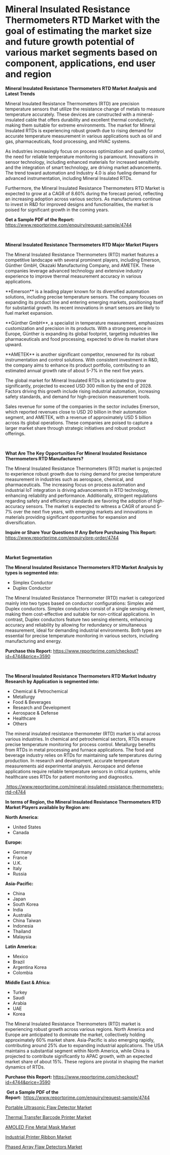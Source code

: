 <p><h1>Mineral Insulated Resistance Thermometers RTD Market with the goal of estimating the market size and future growth potential of various market segments based on component, applications, end user and region</h1></p><p><strong>Mineral Insulated Resistance Thermometers RTD Market Analysis and Latest Trends</strong></p>
<p><p>Mineral Insulated Resistance Thermometers (RTD) are precision temperature sensors that utilize the resistance change of metals to measure temperature accurately. These devices are constructed with a mineral-insulated cable that offers durability and excellent thermal conductivity, making them suitable for extreme environments. The market for Mineral Insulated RTDs is experiencing robust growth due to rising demand for accurate temperature measurement in various applications such as oil and gas, pharmaceuticals, food processing, and HVAC systems.</p><p>As industries increasingly focus on process optimization and quality control, the need for reliable temperature monitoring is paramount. Innovations in sensor technology, including enhanced materials for increased sensitivity and the integration of smart technology, are driving market advancements. The trend toward automation and Industry 4.0 is also fueling demand for advanced instrumentation, including Mineral Insulated RTDs.</p><p>Furthermore, the Mineral Insulated Resistance Thermometers RTD Market is expected to grow at a CAGR of 8.60% during the forecast period, reflecting an increasing adoption across various sectors. As manufacturers continue to invest in R&D for improved designs and functionalities, the market is poised for significant growth in the coming years.</p></p>
<p><strong>Get a Sample PDF of the Report:&nbsp;</strong> <a href="https://www.reportprime.com/enquiry/request-sample/4744">https://www.reportprime.com/enquiry/request-sample/4744</a></p>
<p>&nbsp;</p>
<p><strong>Mineral Insulated Resistance Thermometers RTD Major Market Players</strong></p>
<p><p>The Mineral Insulated Resistance Thermometers (RTD) market features a competitive landscape with several prominent players, including Emerson, Günther GmbH, Okazaki Manufacturing Company, and AMETEK. These companies leverage advanced technology and extensive industry experience to improve thermal measurement accuracy in various applications.</p><p>**Emerson** is a leading player known for its diversified automation solutions, including precise temperature sensors. The company focuses on expanding its product line and entering emerging markets, positioning itself for substantial growth. Its recent innovations in smart sensors are likely to fuel market expansion.</p><p>**Günther GmbH**, a specialist in temperature measurement, emphasizes customization and precision in its products. With a strong presence in Europe, Günther is expanding its global footprint, targeting industries like pharmaceuticals and food processing, expected to drive its market share upward.</p><p>**AMETEK** is another significant competitor, renowned for its robust instrumentation and control solutions. With consistent investment in R&D, the company aims to enhance its product portfolio, contributing to an estimated annual growth rate of about 5-7% in the next five years.</p><p>The global market for Mineral Insulated RTDs is anticipated to grow significantly, projected to exceed USD 300 million by the end of 2028. Factors driving this growth include rising industrial automation, increasing safety standards, and demand for high-precision measurement tools.</p><p>Sales revenue for some of the companies in the sector includes Emerson, which reported revenues close to USD 20 billion in their automation segment, and AMETEK, with a revenue of approximately USD 5 billion across its global operations. These companies are poised to capture a larger market share through strategic initiatives and robust product offerings.</p></p>
<p>&nbsp;</p>
<p><strong>What Are The Key Opportunities For Mineral Insulated Resistance Thermometers RTD Manufacturers?</strong></p>
<p><p>The Mineral Insulated Resistance Thermometers (RTD) market is projected to experience robust growth due to rising demand for precise temperature measurement in industries such as aerospace, chemical, and pharmaceuticals. The increasing focus on process automation and industrial IoT integration is driving advancements in RTD technology, enhancing reliability and performance. Additionally, stringent regulations regarding safety and efficiency standards are favoring the adoption of high-accuracy sensors. The market is expected to witness a CAGR of around 5-7% over the next five years, with emerging markets and innovations in materials providing significant opportunities for expansion and diversification.</p></p>
<p><strong>Inquire or Share Your Questions If Any Before Purchasing This Report:</strong> <a href="https://www.reportprime.com/enquiry/pre-order/4744">https://www.reportprime.com/enquiry/pre-order/4744</a></p>
<p>&nbsp;</p>
<p><strong>Market Segmentation</strong></p>
<p><strong>The Mineral Insulated Resistance Thermometers RTD Market Analysis by types is segmented into:</strong></p>
<p><ul><li>Simplex Conductor</li><li>Duplex Conductor</li></ul></p>
<p><p>The Mineral Insulated Resistance Thermometer (RTD) market is categorized mainly into two types based on conductor configurations: Simplex and Duplex conductors. Simplex conductors consist of a single sensing element, making them cost-effective and suitable for non-critical applications. In contrast, Duplex conductors feature two sensing elements, enhancing accuracy and reliability by allowing for redundancy or simultaneous measurement, ideal for demanding industrial environments. Both types are essential for precise temperature monitoring in various sectors, including manufacturing and energy.</p></p>
<p><strong>Purchase this Report:&nbsp;</strong><a href="https://www.reportprime.com/checkout?id=4744&price=3590">https://www.reportprime.com/checkout?id=4744&price=3590</a></p>
<p>&nbsp;</p>
<p><strong>The Mineral Insulated Resistance Thermometers RTD Market Industry Research by Application is segmented into:</strong></p>
<p><ul><li>Chemical & Petrochemical</li><li>Metallurgy</li><li>Food & Beverages</li><li>Research and Development</li><li>Aerospace & Defense</li><li>Healthcare</li><li>Others</li></ul></p>
<p><p>The mineral insulated resistance thermometer (RTD) market is vital across various industries. In chemical and petrochemical sectors, RTDs ensure precise temperature monitoring for process control. Metallurgy benefits from RTDs in metal processing and furnace applications. The food and beverage industry relies on RTDs for maintaining safe temperatures during production. In research and development, accurate temperature measurements aid experimental analysis. Aerospace and defense applications require reliable temperature sensors in critical systems, while healthcare uses RTDs for patient monitoring and diagnostics.</p></p>
<p><a href="https://www.reportprime.com/mineral-insulated-resistance-thermometers-rtd-r4744">&nbsp;https://www.reportprime.com/mineral-insulated-resistance-thermometers-rtd-r4744</a></p>
<p><strong>In terms of Region, the Mineral Insulated Resistance Thermometers RTD Market Players available by Region are:</strong></p>
<p>
    <p> <strong> North America: </strong>
        <ul>
            <li>United States</li>
            <li>Canada</li>
        </ul>
        </p> 
    <p> <strong> Europe: </strong>
        <ul>
            <li>Germany</li>
            <li>France</li>
            <li>U.K.</li>
            <li>Italy</li>
            <li>Russia</li>
        </ul>
        </p> 
    <p> <strong> Asia-Pacific: </strong>
        <ul>
            <li>China</li>
            <li>Japan</li>
            <li>South Korea</li>
            <li>India</li>
            <li>Australia</li>
            <li>China Taiwan</li>
            <li>Indonesia</li>
            <li>Thailand</li>
            <li>Malaysia</li>
        </ul>
        </p> 
    <p> <strong> Latin America: </strong>
        <ul>
            <li>Mexico</li>
            <li>Brazil</li>
            <li>Argentina Korea</li>
            <li>Colombia</li>
        </ul>
        </p> 
    <p> <strong> Middle East & Africa: </strong>
        <ul>
            <li>Turkey</li>
            <li>Saudi</li>
            <li>Arabia</li>
            <li>UAE</li>
            <li>Korea</li>
        </ul>
    </p>
    </p>
<p><p>The Mineral Insulated Resistance Thermometers (RTD) market is experiencing robust growth across various regions. North America and Europe are anticipated to dominate the market, collectively holding approximately 60% market share. Asia-Pacific is also emerging rapidly, contributing around 25% due to expanding industrial applications. The USA maintains a substantial segment within North America, while China is projected to contribute significantly to APAC growth, with an expected market share of about 15%. These regions are pivotal in shaping the market dynamics of RTDs.</p></p>
<p><strong>Purchase this Report: </strong><a href="https://www.reportprime.com/checkout?id=4744&price=3590">https://www.reportprime.com/checkout?id=4744&price=3590</a></p>
<p>&nbsp;<strong>Get a Sample PDF of the Report:&nbsp;&nbsp;</strong><a href="https://www.reportprime.com/enquiry/request-sample/4744">https://www.reportprime.com/enquiry/request-sample/4744</a></p>
<p><strong></strong></p>
<p><p><a href="https://www.linkedin.com/pulse/comprehensive-analysis-global-portable-ultrasonic-flaw-detector-nk0nc?trackingId=jR0XipzVS%2FaFlHzD2Nh2TQ%3D%3D">Portable Ultrasonic Flaw Detector Market</a></p><p><a href="https://www.linkedin.com/pulse/emerging-opportunities-challenges-global-thermal-transfer-barcode-uwnic?trackingId=qFKjHoz8QC270R4HW98HJA%3D%3D">Thermal Transfer Barcode Printer Market</a></p><p><a href="https://issuu.com/reportprime-2/docs/amoled-fine-metal-mask-market-size-_9dd8162efebec7">AMOLED Fine Metal Mask Market</a></p><p><a href="https://issuu.com/reportprime-2/docs/industrial-printer-ribbon-market-si_16b79c19c15a81">Industrial Printer Ribbon Market</a></p><p><a href="https://www.linkedin.com/pulse/global-phased-array-flaw-detectors-market-opportunities-challenges2024-tccpc?trackingId=8buMjpiERFiiPeJbQs1EMA%3D%3D">Phased Array Flaw Detectors Market</a></p></p>
